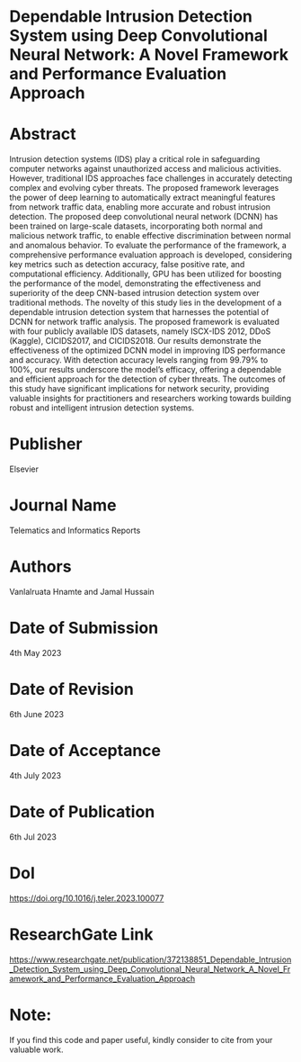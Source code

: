 # Dependable Intrusion Detection System using Deep Convolutional Neural Network: A Novel Framework and Performance Evaluation Approach

# Abstract
Intrusion detection systems (IDS) play a critical role in safeguarding computer networks against unauthorized access and malicious activities. However, traditional IDS approaches face challenges in accurately detecting complex and evolving cyber threats. The proposed framework leverages the power of deep learning to automatically extract meaningful features from network traffic data, enabling more accurate and robust intrusion detection. The proposed deep convolutional neural network (DCNN) has been trained on large-scale datasets, incorporating both normal and malicious network traffic, to enable effective discrimination between normal and anomalous behavior. To evaluate the performance of the framework, a comprehensive performance evaluation approach is developed, considering key metrics such as detection accuracy, false positive rate, and computational efficiency. Additionally, GPU has been utilized for boosting the performance of the model, demonstrating the effectiveness and superiority of the deep CNN-based intrusion detection system over traditional methods. The novelty of this study lies in the development of a dependable intrusion detection system that harnesses the potential of DCNN for network traffic analysis. The proposed framework is evaluated with four publicly available IDS datasets, namely ISCX-IDS 2012, DDoS (Kaggle), CICIDS2017, and CICIDS2018. Our results demonstrate the effectiveness of the optimized DCNN model in improving IDS performance and accuracy. With detection accuracy levels ranging from 99.79% to 100%, our results underscore the model’s efficacy, offering a dependable and efficient approach for the detection of cyber threats. The outcomes of this study have significant implications for network security, providing valuable insights for practitioners and researchers working towards building robust and intelligent intrusion detection systems.

# Publisher
Elsevier

# Journal Name
Telematics and Informatics Reports

# Authors
Vanlalruata Hnamte and Jamal Hussain

# Date of Submission
4th May 2023

# Date of Revision
6th June 2023

# Date of Acceptance
4th July 2023

# Date of Publication
6th Jul 2023

# DoI
https://doi.org/10.1016/j.teler.2023.100077

# ResearchGate Link
https://www.researchgate.net/publication/372138851_Dependable_Intrusion_Detection_System_using_Deep_Convolutional_Neural_Network_A_Novel_Framework_and_Performance_Evaluation_Approach

# Note:
If you find this code and paper useful, kindly consider to cite from your valuable work.
